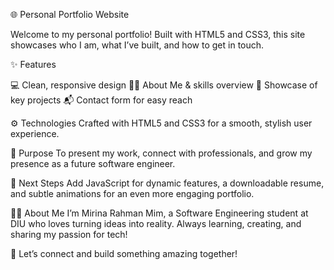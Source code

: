 🌐 Personal Portfolio Website

Welcome to my personal portfolio! Built with HTML5 and CSS3, this site showcases who I am, what I’ve built, and how to get in touch.

✨ Features

💻 Clean, responsive design
👩‍💻 About Me & skills overview
📂 Showcase of key projects
📬 Contact form for easy reach

⚙️ Technologies
Crafted with HTML5 and CSS3 for a smooth, stylish user experience.

🎯 Purpose
To present my work, connect with professionals, and grow my presence as a future software engineer.

🚀 Next Steps
Add JavaScript for dynamic features, a downloadable resume, and subtle animations for an even more engaging portfolio.

🙋‍♀️ About Me
I’m Mirina Rahman Mim, a Software Engineering student at DIU who loves turning ideas into reality. Always learning, creating, and sharing my passion for tech!

💌 Let’s connect and build something amazing together!









